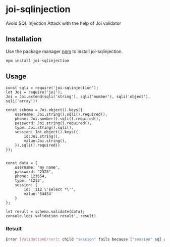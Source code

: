 # joi-sqlinjection
Avoid SQL Injection Attack with the help of Joi validator

## Installation

Use the package manager [npm](https://www.npmjs.com/) to install joi-sqlinjection.

```bash
npm install joi-sqlinjection
```

## Usage
```jaascript
const sqli = require('joi-sqlinjection');
let Joi = require('joi');
Joi = Joi.extend(sqli('string'), sqli('number'), sqli('object'), sqli('array'))

const schema = Joi.object().keys({
    username: Joi.string().sqli().required(),
    phone: Joi.number().sqli().required(),
    password: Joi.string().required(),
    type: Joi.string().sqli(),
    session: Joi.object().keys({
        id:Joi.string(),
        value:Joi.string(),
    }).sqli().required()
});


const data = {
    username: 'my name',
    password: "2323",
    phone: 123654,
    type: '1212',
    session: {
        id: '112 \'select *\'',
        value:'54454'
    }
};

let result = schema.validate(data);
console.log('validation result', result)
```
### Result

```bash
Error [ValidationError]: child "session" fails because ["session" sql and single quote is not allowed]
```